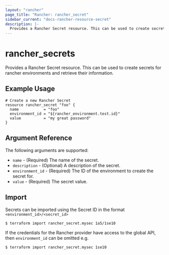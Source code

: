 ```yaml
---
layout: "rancher"
page_title: "Rancher: rancher_secret"
sidebar_current: "docs-rancher-resource-secret"
description: |-
  Provides a Rancher Secret resource. This can be used to create secrets for rancher environments and retrieve their information.
---
```


# rancher\_secrets

Provides a Rancher Secret resource. This can be used to create secrets for rancher environments and retrieve their information.

## Example Usage

```hcl
# Create a new Rancher Secret
resource rancher_secret "foo" {
  name           = "foo"
  environment_id = "${rancher_environment.test.id}"
  value          = "my great password"
}
```

## Argument Reference

The following arguments are supported:

* `name` - (Required) The name of the secret.
* `description` - (Optional) A description of the secret.
* `environment_id` - (Required) The ID of the environment to create the secret for.
* `value` - (Required) The secret value.


## Import

Secrets can be imported using the Secret ID in the format
`<environment_id>/<secret_id>`

```
$ terraform import rancher_secret.mysec 1a5/1se10
```

If the credentials for the Rancher provider have access to the global API,
then `environment_id` can be omitted e.g.

```
$ terraform import rancher_secret.mysec 1se10
```
